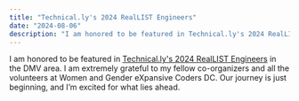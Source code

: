 ```yaml
---
title: "Technical.ly's 2024 RealLIST Engineers"
date: "2024-08-06"
description: "I am honored to be featured in Technical.ly's 2024 RealLIST Engineers in the DMV area."
---
```


I am honored to be featured in [Technical.ly's 2024 RealLIST Engineers](https://technical.ly/professional-development/reallist-engineers-2024-dc/) in the DMV area. I am extremely grateful to my fellow co-organizers and all the volunteers at Women and Gender eXpansive Coders DC. Our journey is just beginning, and I’m excited for what lies ahead.